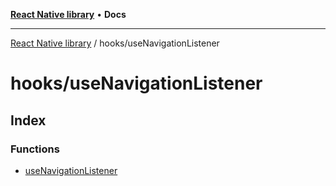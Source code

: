 [**React Native library**](../../index.md) • **Docs**

***

[React Native library](../../modules.md) / hooks/useNavigationListener

# hooks/useNavigationListener

## Index

### Functions

- [useNavigationListener](functions/useNavigationListener.md)
